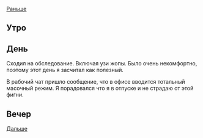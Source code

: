 [Раньше](2021.05.12.md)  
## Утро
## День
Сходил на обследование. Включая узи жопы. Было очень некомфортно, поэтому этот день я засчитал как полезный.

В рабочий чат пришло сообщение, что в офисе вводится тотальный масочный режим. Я порадовался что я в отпуске и не страдаю от этой фигни.
## Вечер
[Дальше](2021.05.14.md)
